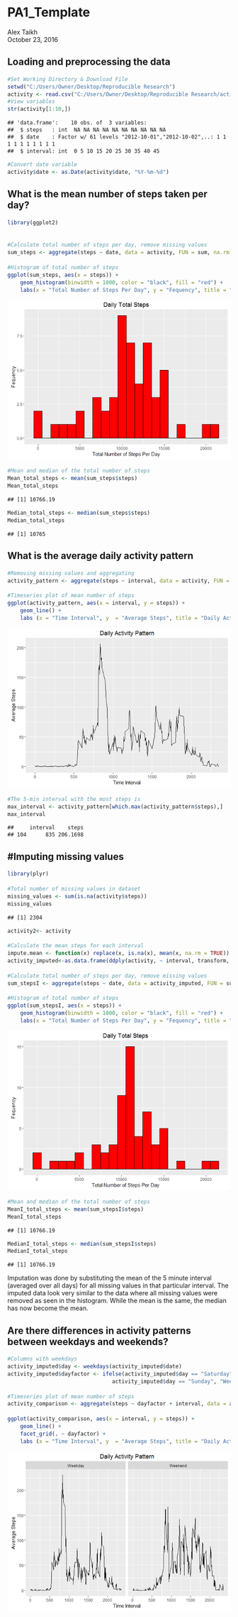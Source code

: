 # PA1_Template
Alex Taikh  
October 23, 2016  



## Loading and preprocessing the data


```r
#Set Working Directory & Download File
setwd("C:/Users/Owner/Desktop/Reproducible Research")
activity <- read.csv("C:/Users/Owner/Desktop/Reproducible Research/activity.csv")
#View variables
str(activity[1:10,])
```

```
## 'data.frame':	10 obs. of  3 variables:
##  $ steps   : int  NA NA NA NA NA NA NA NA NA NA
##  $ date    : Factor w/ 61 levels "2012-10-01","2012-10-02",..: 1 1 1 1 1 1 1 1 1 1
##  $ interval: int  0 5 10 15 20 25 30 35 40 45
```

```r
#Convert date variable 
activity$date <- as.Date(activity$date, "%Y-%m-%d")
```

## What is the mean number of steps taken per day?


```r
library(ggplot2)


#Calculate total number of steps per day, remove missing values
sum_steps <- aggregate(steps ~ date, data = activity, FUN = sum, na.rm = TRUE)

#Histogram of total number of steps
ggplot(sum_steps, aes(x = steps)) + 
    geom_histogram(binwidth = 1000, color = "black", fill = "red") +
    labs(x = "Total Number of Steps Per Day", y = "Fequency", title = "Daily Total Steps")
```

![](PA1_template_files/figure-html/unnamed-chunk-2-1.png)<!-- -->

```r
#Mean and median of the total number of steps
Mean_total_steps <- mean(sum_steps$steps)
Mean_total_steps
```

```
## [1] 10766.19
```

```r
Median_total_steps <- median(sum_steps$steps)
Median_total_steps
```

```
## [1] 10765
```

## What is the average daily activity pattern


```r
#Removing missing values and aggregating
activity_pattern <- aggregate(steps ~ interval, data = activity, FUN = mean, na.rm = TRUE)

#Timeseries plot of mean number of steps
ggplot(activity_pattern, aes(x = interval, y = steps)) +
    geom_line() +
    labs (x = "Time Interval", y  = "Average Steps", title = "Daily Activity Pattern")
```

![](PA1_template_files/figure-html/unnamed-chunk-3-1.png)<!-- -->

```r
#The 5-min interval with the most steps is
max_interval <- activity_pattern[which.max(activity_pattern$steps),]
max_interval
```

```
##     interval    steps
## 104      835 206.1698
```

## #Imputing missing values


```r
library(plyr)

#Total number of missing values in dataset
missing_values <- sum(is.na(activity$steps))
missing_values
```

```
## [1] 2304
```

```r
activity2<- activity

#Calculate the mean steps for each interval
impute.mean <- function(x) replace(x, is.na(x), mean(x, na.rm = TRUE))
activity_imputed<-as.data.frame(ddply(activity, ~ interval, transform, steps = impute.mean(steps)))

#Calculate total number of steps per day, remove missing values
sum_stepsI <- aggregate(steps ~ date, data = activity_imputed, FUN = sum, na.rm = TRUE)

#Histogram of total number of steps
ggplot(sum_stepsI, aes(x = steps)) + 
    geom_histogram(binwidth = 1000, color = "black", fill = "red") +
    labs(x = "Total Number of Steps Per Day", y = "Fequency", title = "Daily Total Steps")
```

![](PA1_template_files/figure-html/unnamed-chunk-4-1.png)<!-- -->

```r
#Mean and median of the total number of steps
MeanI_total_steps <- mean(sum_stepsI$steps)
MeanI_total_steps
```

```
## [1] 10766.19
```

```r
MedianI_total_steps <- median(sum_stepsI$steps)
MedianI_total_steps
```

```
## [1] 10766.19
```
Imputation was done by substituting the mean of the 5 minute interval (averaged over all days) for all missing values in that particular interval. The imputed data look very similar to the data where all missing values were removed as seen in the histogram. While the mean is the same, the median has now become the mean.

## Are there differences in activity patterns between weekdays and weekends?


```r
#Columns with weekdays
activity_imputed$day <- weekdays(activity_imputed$date)
activity_imputed$dayfactor <- ifelse(activity_imputed$day == "Saturday"|
                                 activity_imputed$day == "Sunday", "Weekend", "Weekday")

#Timeseries plot of mean number of steps
activity_comparison <- aggregate(steps ~ dayfactor + interval, data = activity_imputed, FUN = mean, na.rm = TRUE)

ggplot(activity_comparison, aes(x = interval, y = steps)) +
    geom_line() +
    facet_grid(. ~ dayfactor) +
    labs (x = "Time Interval", y  = "Average Steps", title = "Daily Activity Pattern")
```

![](PA1_template_files/figure-html/unnamed-chunk-5-1.png)<!-- -->
